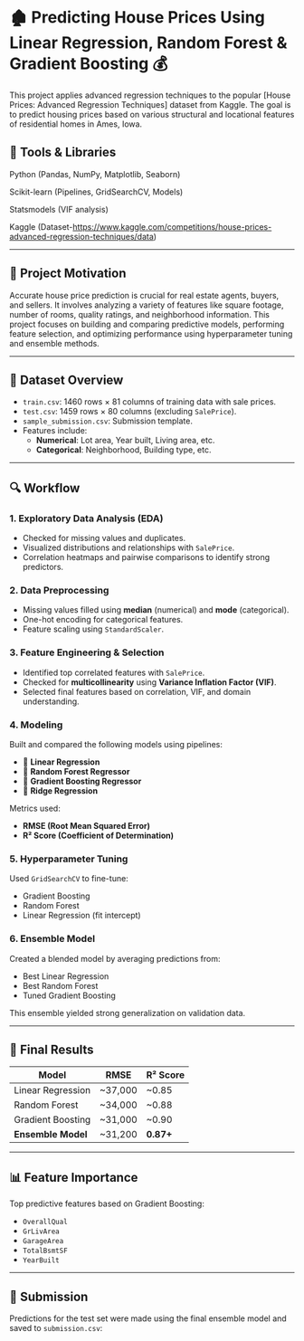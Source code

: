 # 🏚️ Predicting House Prices Using Linear Regression, Random Forest & Gradient Boosting 💰

This project applies advanced regression techniques to the popular [House Prices: Advanced Regression Techniques] dataset from Kaggle. The goal is to predict housing prices based on various structural and locational features of residential homes in Ames, Iowa.
## 📌 Tools & Libraries
Python (Pandas, NumPy, Matplotlib, Seaborn)

Scikit-learn (Pipelines, GridSearchCV, Models)

Statsmodels (VIF analysis)

Kaggle (Dataset-https://www.kaggle.com/competitions/house-prices-advanced-regression-techniques/data)

---

## 🧠 Project Motivation

Accurate house price prediction is crucial for real estate agents, buyers, and sellers. It involves analyzing a variety of features like square footage, number of rooms, quality ratings, and neighborhood information. This project focuses on building and comparing predictive models, performing feature selection, and optimizing performance using hyperparameter tuning and ensemble methods.

---

## 📂 Dataset Overview

- `train.csv`: 1460 rows × 81 columns of training data with sale prices.
- `test.csv`: 1459 rows × 80 columns (excluding `SalePrice`).
- `sample_submission.csv`: Submission template.
- Features include:
  - **Numerical**: Lot area, Year built, Living area, etc.
  - **Categorical**: Neighborhood, Building type, etc.

---

## 🔍 Workflow

### 1. **Exploratory Data Analysis (EDA)**
- Checked for missing values and duplicates.
- Visualized distributions and relationships with `SalePrice`.
- Correlation heatmaps and pairwise comparisons to identify strong predictors.

### 2. **Data Preprocessing**
- Missing values filled using **median** (numerical) and **mode** (categorical).
- One-hot encoding for categorical features.
- Feature scaling using `StandardScaler`.

### 3. **Feature Engineering & Selection**
- Identified top correlated features with `SalePrice`.
- Checked for **multicollinearity** using **Variance Inflation Factor (VIF)**.
- Selected final features based on correlation, VIF, and domain understanding.

### 4. **Modeling**
Built and compared the following models using pipelines:
- 🔹 **Linear Regression**
- 🔹 **Random Forest Regressor**
- 🔹 **Gradient Boosting Regressor**
- 🔹 **Ridge Regression**

Metrics used:
- **RMSE (Root Mean Squared Error)**
- **R² Score (Coefficient of Determination)**

### 5. **Hyperparameter Tuning**
Used `GridSearchCV` to fine-tune:
- Gradient Boosting
- Random Forest
- Linear Regression (fit intercept)

### 6. **Ensemble Model**
Created a blended model by averaging predictions from:
- Best Linear Regression
- Best Random Forest
- Tuned Gradient Boosting

This ensemble yielded strong generalization on validation data.

---

## 🔢 Final Results

| Model                  | RMSE    | R² Score |
|------------------------|---------|----------|
| Linear Regression      | ~37,000 | ~0.85    |
| Random Forest          | ~34,000 | ~0.88    |
| Gradient Boosting      | ~31,000 | ~0.90    |
| **Ensemble Model**     | ~31,200 | **0.87+** |

---

## 📊 Feature Importance

Top predictive features based on Gradient Boosting:
- `OverallQual`
- `GrLivArea`
- `GarageArea`
- `TotalBsmtSF`
- `YearBuilt`

---

## 📁 Submission

Predictions for the test set were made using the final ensemble model and saved to `submission.csv`:





